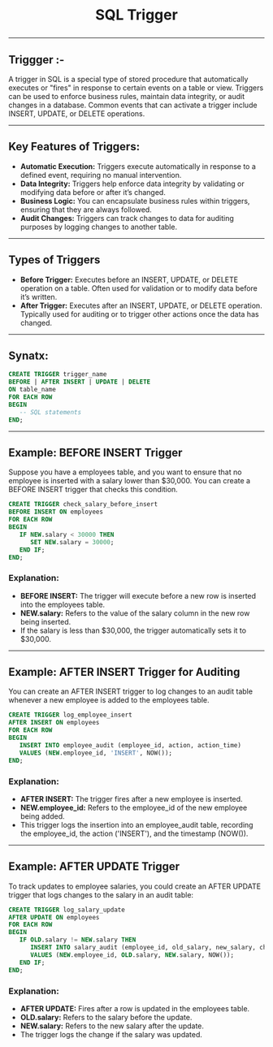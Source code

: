 # <p align="center">SQL Trigger</p>
<!------------------------------------------------------------->
--------------------------------------------------------------------------------------------------------------------------
## Triggger :-

A trigger in SQL is a special type of stored procedure that automatically executes or "fires" in response to certain events on a table or view. Triggers can be used to enforce business rules, maintain data integrity, or audit changes in a database. Common events that can activate a trigger include INSERT, UPDATE, or DELETE operations.

<!------------------------------------------------------------->
----------------------------------------------------------------------------------------------------------------------------------------------
## Key Features of Triggers:
- **Automatic Execution:** Triggers execute automatically in response to a defined event, requiring no manual intervention.
- **Data Integrity:** Triggers help enforce data integrity by validating or modifying data before or after it’s changed.
- **Business Logic:** You can encapsulate business rules within triggers, ensuring that they are always followed.
- **Audit Changes:** Triggers can track changes to data for auditing purposes by logging changes to another table.

<!------------------------------------------------------------->
----------------------------------------------------------------------------------------------------------------------------------------------

## Types of Triggers
- **Before Trigger:** Executes before an INSERT, UPDATE, or DELETE operation on a table. Often used for validation or to modify data before it’s written.
- **After Trigger:** Executes after an INSERT, UPDATE, or DELETE operation. Typically used for auditing or to trigger other actions once the data has changed.

<!------------------------------------------------------------->
----------------------------------------------------------------------------------------------------------------------------------------------


## Synatx:
```sql
CREATE TRIGGER trigger_name
BEFORE | AFTER INSERT | UPDATE | DELETE
ON table_name
FOR EACH ROW
BEGIN
   -- SQL statements
END;
```
<!------------------------------------------------------------->
----------------------------------------------------------------------------------------------------------------------------------------------

## Example: BEFORE INSERT Trigger

Suppose you have a employees table, and you want to ensure that no employee is inserted with a salary lower than $30,000. You can create a BEFORE INSERT trigger that checks this condition.

```sql
CREATE TRIGGER check_salary_before_insert
BEFORE INSERT ON employees
FOR EACH ROW
BEGIN
   IF NEW.salary < 30000 THEN
      SET NEW.salary = 30000;
   END IF;
END;
```

### Explanation:

- **BEFORE INSERT:** The trigger will execute before a new row is inserted into the employees table.
- **NEW.salary:** Refers to the value of the salary column in the new row being inserted.
- If the salary is less than $30,000, the trigger automatically sets it to $30,000.

<!------------------------------------------------------------->
----------------------------------------------------------------------------------------------------------------------------------------------

## Example: AFTER INSERT Trigger for Auditing

You can create an AFTER INSERT trigger to log changes to an audit table whenever a new employee is added to the employees table.
```sql
CREATE TRIGGER log_employee_insert
AFTER INSERT ON employees
FOR EACH ROW
BEGIN
   INSERT INTO employee_audit (employee_id, action, action_time)
   VALUES (NEW.employee_id, 'INSERT', NOW());
END;
```

### Explanation:

- **AFTER INSERT:** The trigger fires after a new employee is inserted.
- **NEW.employee_id:** Refers to the employee_id of the new employee being added.
- This trigger logs the insertion into an employee_audit table, recording the employee_id, the action ('INSERT'), and the timestamp (NOW()).

<!------------------------------------------------------------->
----------------------------------------------------------------------------------------------------------------------------------------------


## Example: AFTER UPDATE Trigger
To track updates to employee salaries, you could create an AFTER UPDATE trigger that logs changes to the salary in an audit table:

```sql
CREATE TRIGGER log_salary_update
AFTER UPDATE ON employees
FOR EACH ROW
BEGIN
   IF OLD.salary != NEW.salary THEN
      INSERT INTO salary_audit (employee_id, old_salary, new_salary, change_time)
      VALUES (NEW.employee_id, OLD.salary, NEW.salary, NOW());
   END IF;
END;
```
### Explanation:

- **AFTER UPDATE:** Fires after a row is updated in the employees table.
- **OLD.salary:** Refers to the salary before the update.
- **NEW.salary:** Refers to the new salary after the update.
- The trigger logs the change if the salary was updated.
